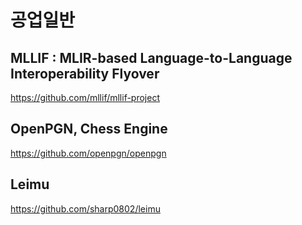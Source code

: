# 공업일반

## MLLIF : MLIR-based Language-to-Language Interoperability Flyover

https://github.com/mllif/mllif-project

## OpenPGN, Chess Engine

https://github.com/openpgn/openpgn

## Leimu

https://github.com/sharp0802/leimu
